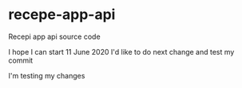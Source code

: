 # recepe-app-api
Recepi app api source code

I hope I can start 11 June 2020
I'd like to do next change and test my commit

I'm testing my changes